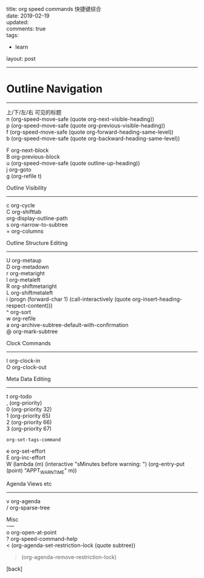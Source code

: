 title: org speed commands 快捷键综合  
date: 2019-02-19  
updated:  
comments: true  
tags:  

-   learn

layout: post  

---

# Outline Navigation

---

上/下/左/右 可见的标题  
n   (org-speed-move-safe (quote org-next-visible-heading))  
p   (org-speed-move-safe (quote org-previous-visible-heading))  
f   (org-speed-move-safe (quote org-forward-heading-same-level))  
b   (org-speed-move-safe (quote org-backward-heading-same-level))  

F   org-next-block  
B   org-previous-block  
u   (org-speed-move-safe (quote outline-up-heading))  
j   org-goto  
g   (org-refile t)  

Outline Visibility  

---

c   org-cycle  
C   org-shifttab  
    org-display-outline-path  
s   org-narrow-to-subtree  
=   org-columns  

Outline Structure Editing  

---

U   org-metaup  
D   org-metadown  
r   org-metaright  
l   org-metaleft  
R   org-shiftmetaright  
L   org-shiftmetaleft  
i   (progn (forward-char 1) (call-interactively (quote org-insert-heading-respect-content)))  
^   org-sort  
w   org-refile  
a   org-archive-subtree-default-with-confirmation  
@   org-mark-subtree  

Clock Commands  

---

I   org-clock-in  
O   org-clock-out  

Meta Data Editing  

---

t   org-todo  
,   (org-priority)  
0   (org-priority 32)  
1   (org-priority 65)  
2   (org-priority 66)  
3   (org-priority 67)  

    org-set-tags-command

e   org-set-effort  
E   org-inc-effort  
W   (lambda (m) (interactive "sMinutes before warning: ") (org-entry-put (point) "APPT<sub>WARNTIME</sub>" m))  

Agenda Views etc  

---

v   org-agenda  
/   org-sparse-tree  

Misc  
-&#x2014;  
o   org-open-at-point  
?   org-speed-command-help  
<   (org-agenda-set-restriction-lock (quote subtree))  
>   (org-agenda-remove-restriction-lock)  

[back]  
